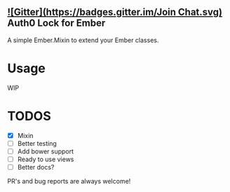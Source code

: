 [![Gitter](https://badges.gitter.im/Join Chat.svg)](https://gitter.im/qboss/auth0-lock-ember?utm_source=badge&utm_medium=badge&utm_campaign=pr-badge)
Auth0 Lock for Ember
--------------------

A simple Ember.Mixin to extend your Ember classes.

Usage
=====

WIP

TODOS
=====

- [x] Mixin
- [ ] Better testing
- [ ] Add bower support
- [ ] Ready to use views
- [ ] Better docs?

PR's and bug reports are always welcome!
